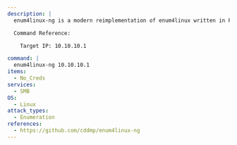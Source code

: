 ```yaml
---
description: |
  enum4linux-ng is a modern reimplementation of enum4linux written in Python3. It is used to enumerate information from Windows and Samba systems, providing cleaner output and better support for modern protocols. The following command performs a full unauthenticated enumeration of the target.

  Command Reference:

  	Target IP: 10.10.10.1

command: |
  enum4linux-ng 10.10.10.1
items:
  - No_Creds
services:
  - SMB
OS:
  - Linux
attack_types:
  - Enumeration
references:
  - https://github.com/cddmp/enum4linux-ng
---
```

